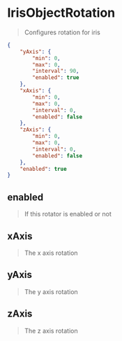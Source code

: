 # IrisObjectRotation
> Configures rotation for iris
```json
{
    "yAxis": {
        "min": 0,
        "max": 0,
        "interval": 90,
        "enabled": true
    },
    "xAxis": {
        "min": 0,
        "max": 0,
        "interval": 0,
        "enabled": false
    },
    "zAxis": {
        "min": 0,
        "max": 0,
        "interval": 0,
        "enabled": false
    },
    "enabled": true
}
```

## enabled
> If this rotator is enabled or not

## xAxis
> The x axis rotation

## yAxis
> The y axis rotation

## zAxis
> The z axis rotation

